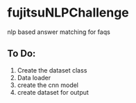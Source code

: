 # fujitsuNLPChallenge
nlp based answer matching for faqs

## To Do:
1. Create  the dataset class 
2. Data loader
3. create the cnn model
4. create dataset for output